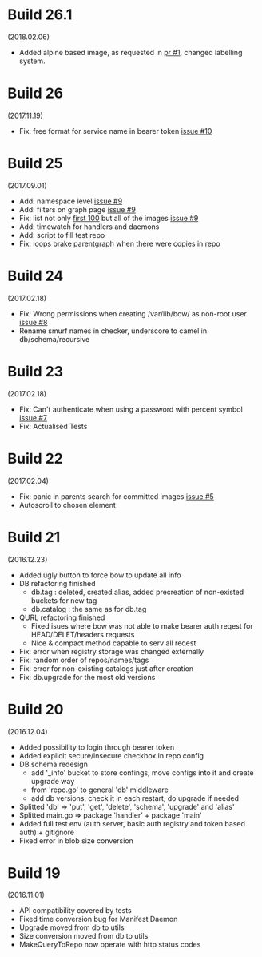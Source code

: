 Build 26.1
==
(2018.02.06)
- Added alpine based image, as requested in [pr #1](https://github.com/Evedel/bow/pull/12), changed labelling system.

Build 26
==
(2017.11.19)
- Fix: free format for service name in bearer token [issue #10](https://github.com/Evedel/bow/issues/10)

Build 25
==
(2017.09.01)
- Add: namespace level [issue #9](https://github.com/Evedel/bow/issues/9)
- Add: filters on graph page [issue #9](https://github.com/Evedel/bow/issues/9)
- Fix: list not only [first 100](https://github.com/docker/distribution/blob/b6e0cfbdaa1ddc3a17c95142c7bf6e42c5567370/registry/handlers/catalog.go#L16) but all of the images [issue #9](https://github.com/Evedel/bow/issues/9)
- Add: timewatch for handlers and daemons
- Add: script to fill test repo
- Fix: loops brake parentgraph when there were copies in repo

Build 24
==
(2017.02.18)
- Fix: Wrong permissions when creating /var/lib/bow/ as non-root user [issue #8](https://github.com/Evedel/bow/issues/8)
- Rename smurf names in checker, underscore to camel in db/schema/recursive

Build 23
==
(2017.02.18)
- Fix: Can't authenticate when using a password with percent symbol [issue #7](https://github.com/Evedel/bow/issues/7)
- Fix: Actualised Tests

Build 22
==
(2017.02.04)
- Fix: panic in parents search for committed images [issue #5](https://github.com/Evedel/bow/issues/5)
- Autoscroll to chosen element

Build 21
==
(2016.12.23)
- Added ugly button to force bow to update all info
- DB refactoring finished
  - db.tag : deleted, created alias, added precreation of non-existed buckets for new tag
  - db.catalog : the same as for db.tag
- QURL refactoring finished
  - Fixed isues where bow was not able to make bearer auth reqest for HEAD/DELET/headers requests
  - Nice & compact method capable to serv all reqest
- Fix: error when registry storage was changed externally
- Fix: random order of repos/names/tags
- Fix: error for non-existing catalogs just after creation
- Fix: db.upgrade for the most old versions

Build 20
==
(2016.12.04)
- Added possibility to login through bearer token
- Added explicit secure/insecure checkbox in repo config
- DB schema redesign
  - add '_info' bucket to store confings, move configs into it and create upgrade way
  - from 'repo.go' to general 'db' middleware
  - add db versions, check it in each restart, do upgrade if needed
- Splitted 'db' => 'put', 'get', 'delete', 'schema', 'upgrade' and 'alias'
- Splitted main.go => package 'handler' + package 'main'
- Added full test env (auth server, basic auth registry and token based auth) + gitignore
- Fixed error in blob size conversion

Build 19
==
(2016.11.01)  
- API compatibility covered by tests  
- Fixed time conversion bug for Manifest Daemon
- Upgrade moved from db to utils
- Size conversion moved from db to utils
- MakeQueryToRepo now operate with http status codes
